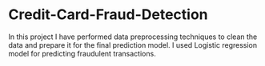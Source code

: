 # Credit-Card-Fraud-Detection
In this project I have performed data preprocessing techniques to clean the data and prepare it for the final prediction model. I used Logistic regression model for predicting fraudulent transactions.
